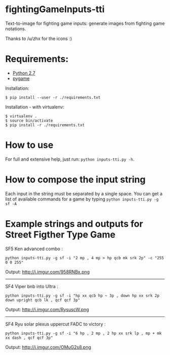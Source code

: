 # fightingGameInputs-tti

Text-to-image for fighting game inputs: generate images from fighting game notations.

Thanks to /u/zhx for the icons :)

# Requirements:
* [Python 2.7](https://www.python.org/download/releases/2.7/)
* [pygame](http://www.pygame.org/download.shtml)

Installation:

    $ pip install --user -r ./requirements.txt

Installation - with virtualenv:

    $ virtualenv .
    $ source bin/activate
    $ pip install -r ./requirements.txt

# How to use
For full and extensive help, just run: `python inputs-tti.py -h`.

# How to compose the input string
Each input in the string must be separated by a single space. You can get a list of
available commands for a game by typing `python inputs-tti.py -g sf -A`

# Example strings and outputs for Street Figther Type Game
SF5 Ken advanced combo :

`python inputs-tti.py -g sf -i "2 mp , 4 mp > hp qcb mk srk 2p" -c "255 0 0 255"`

Output: http://i.imgur.com/958RNBx.png

---

SF4 Viper bnb into Ultra :

`python inputs-tti.py -g sf -i "hp xx qcb hp ~ 3p , down hp xx srk 2p down upright qcb lk , qcf qcf 3p"`

Output: http://i.imgur.com/RysuscW.png

---

SF4 Ryu solar plexus uppercut FADC to victory :

`python inputs-tti.py -g sf -i "6 hp , 2 mp , 2 hp xx srk lp , mp + mk xx dash , qcf qcf 3p"`

Output: http://i.imgur.com/OMuG2s8.png
